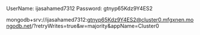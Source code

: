 UserName: ijasahamed7312
Password: gtnyp65Kdz9Y4ES2

mongodb+srv://ijasahamed7312:gtnyp65Kdz9Y4ES2@cluster0.mfgxnen.mongodb.net/?retryWrites=true&w=majority&appName=Cluster0